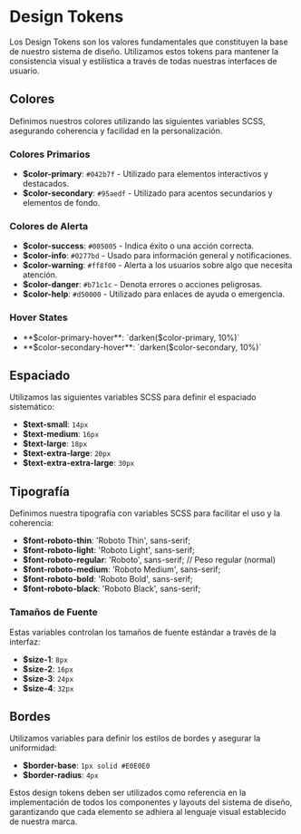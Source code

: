# Design Tokens

Los Design Tokens son los valores fundamentales que constituyen la base de nuestro sistema de diseño. Utilizamos estos tokens para mantener la consistencia visual y estilística a través de todas nuestras interfaces de usuario.

## Colores

Definimos nuestros colores utilizando las siguientes variables SCSS, asegurando coherencia y facilidad en la personalización.

### Colores Primarios
- **$color-primary**: `#042b7f` - Utilizado para elementos interactivos y destacados.
- **$color-secondary**: `#95aedf` - Utilizado para acentos secundarios y elementos de fondo.

### Colores de Alerta
- **$color-success**: `#005005` - Indica éxito o una acción correcta.
- **$color-info**: `#0277bd` - Usado para información general y notificaciones.
- **$color-warning**: `#ff8f00` - Alerta a los usuarios sobre algo que necesita atención.
- **$color-danger**: `#b71c1c` - Denota errores o acciones peligrosas.
- **$color-help**: `#d50000` - Utilizado para enlaces de ayuda o emergencia.

### Hover States
- **$color-primary-hover**: `darken($color-primary, 10%)`
- **$color-secondary-hover**: `darken($color-secondary, 10%)`

## Espaciado

Utilizamos las siguientes variables SCSS para definir el espaciado sistemático:

- **$text-small**: `14px`
- **$text-medium**: `16px`
- **$text-large**: `18px`
- **$text-extra-large**: `20px`
- **$text-extra-extra-large**: `30px`

## Tipografía

Definimos nuestra tipografía con variables SCSS para facilitar el uso y la coherencia:

- **$font-roboto-thin**: 'Roboto Thin', sans-serif;
- **$font-roboto-light**: 'Roboto Light', sans-serif;
- **$font-roboto-regular**: 'Roboto', sans-serif; // Peso regular (normal)
- **$font-roboto-medium**: 'Roboto Medium', sans-serif;
- **$font-roboto-bold**: 'Roboto Bold', sans-serif;
- **$font-roboto-black**: 'Roboto Black', sans-serif;

### Tamaños de Fuente
Estas variables controlan los tamaños de fuente estándar a través de la interfaz:
- **$size-1**: `8px`
- **$size-2**: `16px`
- **$size-3**: `24px`
- **$size-4**: `32px`

## Bordes

Utilizamos variables para definir los estilos de bordes y asegurar la uniformidad:

- **$border-base**: `1px solid #E0E0E0`
- **$border-radius**: `4px`

Estos design tokens deben ser utilizados como referencia en la implementación de todos los componentes y layouts del sistema de diseño, garantizando que cada elemento se adhiera al lenguaje visual establecido de nuestra marca.
